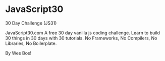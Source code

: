 # JavaScript30
30 Day Challenge (JS31)

JavaScript30.com
A free 30 day vanilla js coding challenge. 
Learn to build 30 things in 30 days with 30 tutorials. 
No Frameworks, No Compilers, No Libraries, No Boilerplate. 

By Wes Bos!

